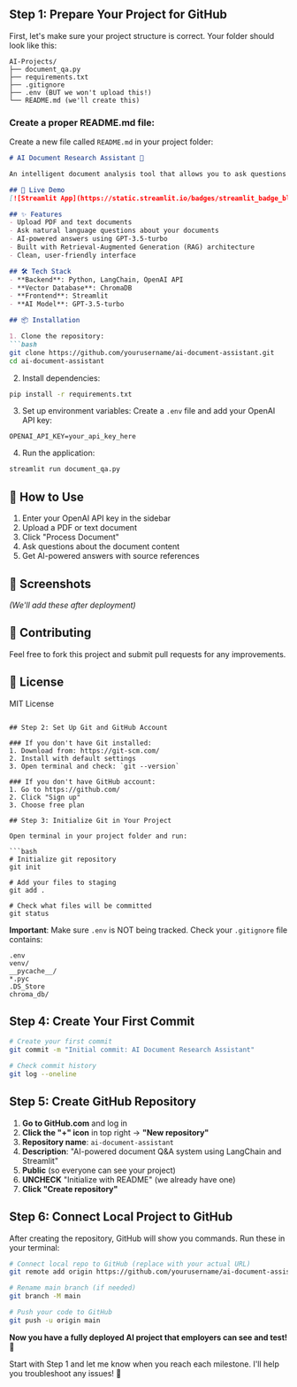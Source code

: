 
## Step 1: Prepare Your Project for GitHub

First, let's make sure your project structure is correct. Your folder should look like this:

```
AI-Projects/
├── document_qa.py
├── requirements.txt
├── .gitignore
├── .env (BUT we won't upload this!)
└── README.md (we'll create this)
```

### Create a proper README.md file:

Create a new file called `README.md` in your project folder:

```markdown
# AI Document Research Assistant 🤖

An intelligent document analysis tool that allows you to ask questions about your PDFs and text documents using AI.

## 🚀 Live Demo
[![Streamlit App](https://static.streamlit.io/badges/streamlit_badge_black_white.svg)](https://yourusername-ai-document-assistant.streamlit.app/)

## ✨ Features
- Upload PDF and text documents
- Ask natural language questions about your documents
- AI-powered answers using GPT-3.5-turbo
- Built with Retrieval-Augmented Generation (RAG) architecture
- Clean, user-friendly interface

## 🛠️ Tech Stack
- **Backend**: Python, LangChain, OpenAI API
- **Vector Database**: ChromaDB
- **Frontend**: Streamlit
- **AI Model**: GPT-3.5-turbo

## 📦 Installation

1. Clone the repository:
```bash
git clone https://github.com/yourusername/ai-document-assistant.git
cd ai-document-assistant
```

2. Install dependencies:
```bash
pip install -r requirements.txt
```

3. Set up environment variables:
Create a `.env` file and add your OpenAI API key:
```env
OPENAI_API_KEY=your_api_key_here
```

4. Run the application:
```bash
streamlit run document_qa.py
```

## 🎯 How to Use
1. Enter your OpenAI API key in the sidebar
2. Upload a PDF or text document
3. Click "Process Document"
4. Ask questions about the document content
5. Get AI-powered answers with source references

## 📸 Screenshots
*(We'll add these after deployment)*

## 🤝 Contributing
Feel free to fork this project and submit pull requests for any improvements.

## 📄 License
MIT License
```

## Step 2: Set Up Git and GitHub Account

### If you don't have Git installed:
1. Download from: https://git-scm.com/
2. Install with default settings
3. Open terminal and check: `git --version`

### If you don't have GitHub account:
1. Go to https://github.com/
2. Click "Sign up"
3. Choose free plan

## Step 3: Initialize Git in Your Project

Open terminal in your project folder and run:

```bash
# Initialize git repository
git init

# Add your files to staging
git add .

# Check what files will be committed
git status
```

**Important**: Make sure `.env` is NOT being tracked. Check your `.gitignore` file contains:
```
.env
venv/
__pycache__/
*.pyc
.DS_Store
chroma_db/
```

## Step 4: Create Your First Commit

```bash
# Create your first commit
git commit -m "Initial commit: AI Document Research Assistant"

# Check commit history
git log --oneline
```

## Step 5: Create GitHub Repository

1. **Go to GitHub.com** and log in
2. **Click the "+" icon** in top right → **"New repository"**
3. **Repository name**: `ai-document-assistant`
4. **Description**: "AI-powered document Q&A system using LangChain and Streamlit"
5. **Public** (so everyone can see your project)
6. **UNCHECK** "Initialize with README" (we already have one)
7. **Click "Create repository"**

## Step 6: Connect Local Project to GitHub

After creating the repository, GitHub will show you commands. Run these in your terminal:

```bash
# Connect local repo to GitHub (replace with your actual URL)
git remote add origin https://github.com/yourusername/ai-document-assistant.git

# Rename main branch (if needed)
git branch -M main

# Push your code to GitHub
git push -u origin main
```










**Now you have a fully deployed AI project that employers can see and test!** 🎉

Start with Step 1 and let me know when you reach each milestone. I'll help you troubleshoot any issues! 🚀
